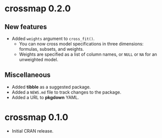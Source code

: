 # crossmap 0.2.0

## New features

* Added `weights` argument to `cross_fit()`.
  - You can now cross model specifications in three dimensions: formulas, subsets, and weights.
  - Weights are specified as a list of column names, or `NULL` or `NA` for an unweighted model.

## Miscellaneous

* Added **tibble** as a suggested package.
* Added a `NEWS.md` file to track changes to the package.
* Added a URL to **pkgdown** YAML.

# crossmap 0.1.0

* Initial CRAN release.
